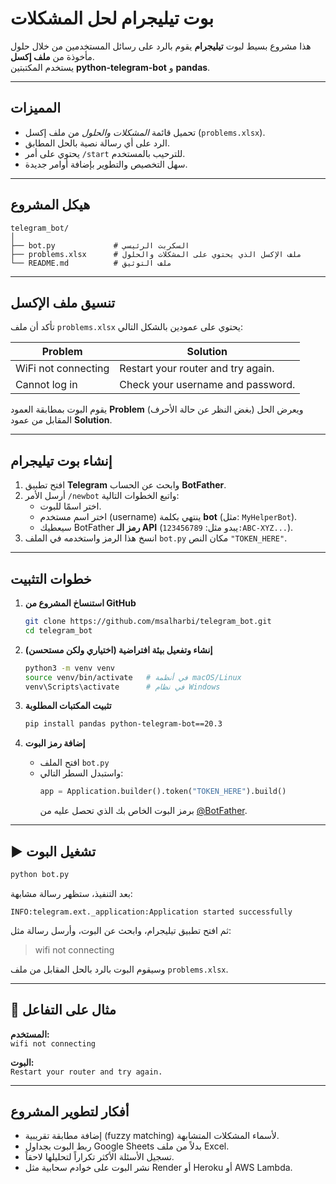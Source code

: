# بوت تيليجرام لحل المشكلات

هذا مشروع بسيط لبوت **تيليجرام** يقوم بالرد على رسائل المستخدمين من خلال حلول مأخوذة من **ملف إكسل**.  
يستخدم المكتبتين **python-telegram-bot** و **pandas**.

---

## المميزات

- تحميل قائمة *المشكلات والحلول* من ملف إكسل (`problems.xlsx`).
- الرد على أي رسالة نصية بالحل المطابق.
- يحتوي على أمر `/start` للترحيب بالمستخدم.
- سهل التخصيص والتطوير بإضافة أوامر جديدة.

---

## هيكل المشروع

```
telegram_bot/
│
├── bot.py             # السكربت الرئيسي
├── problems.xlsx      # ملف الإكسل الذي يحتوي على المشكلات والحلول
└── README.md          # ملف التوثيق
```

---

## تنسيق ملف الإكسل

تأكد أن ملف `problems.xlsx` يحتوي على عمودين بالشكل التالي:

| Problem | Solution |
|----------|-----------|
| WiFi not connecting | Restart your router and try again. |
| Cannot log in | Check your username and password. |

يقوم البوت بمطابقة العمود **Problem** (بغض النظر عن حالة الأحرف) ويعرض الحل المقابل من عمود **Solution**.

---
## إنشاء بوت تيليجرام

1. افتح تطبيق **Telegram** وابحث عن الحساب **BotFather**.
2. أرسل الأمر `/newbot` واتبع الخطوات التالية:
   - اختر اسمًا للبوت.
   - اختر اسم مستخدم (username) ينتهي بكلمة **bot** (مثل: `MyHelperBot`).
   - سيعطيك BotFather **رمز الـ API** (يبدو مثل: `123456789:ABC-XYZ...`).
3. انسخ هذا الرمز واستخدمه في الملف `bot.py` مكان النص `"TOKEN_HERE"`.

---

##  خطوات التثبيت

1. **استنساخ المشروع من GitHub**
   ```bash
   git clone https://github.com/msalharbi/telegram_bot.git
   cd telegram_bot
   ```

2. **إنشاء وتفعيل بيئة افتراضية (اختياري ولكن مستحسن)**
   ```bash
   python3 -m venv venv
   source venv/bin/activate   # في أنظمة macOS/Linux
   venv\Scripts\activate      # في نظام Windows
   ```

3. **تثبيت المكتبات المطلوبة**
   ```bash
   pip install pandas python-telegram-bot==20.3
   ```

4. **إضافة رمز البوت**
   - افتح الملف `bot.py`
   - واستبدل السطر التالي:
     ```python
     app = Application.builder().token("TOKEN_HERE").build()
     ```
     برمز البوت الخاص بك الذي تحصل عليه من [@BotFather](https://t.me/BotFather).

---

## ▶️ تشغيل البوت

```bash
python bot.py
```

بعد التنفيذ، ستظهر رسالة مشابهة:
```
INFO:telegram.ext._application:Application started successfully
```

ثم افتح تطبيق تيليجرام، وابحث عن البوت، وأرسل رسالة مثل:
> wifi not connecting

وسيقوم البوت بالرد بالحل المقابل من ملف `problems.xlsx`.

---

## 💬 مثال على التفاعل

**المستخدم:**  
`wifi not connecting`  

**البوت:**  
`Restart your router and try again.`

---

## أفكار لتطوير المشروع

- إضافة مطابقة تقريبية (fuzzy matching) لأسماء المشكلات المتشابهة.  
- ربط البوت بجداول Google Sheets بدلاً من ملف Excel.  
- تسجيل الأسئلة الأكثر تكراراً لتحليلها لاحقاً.  
- نشر البوت على خوادم سحابية مثل Render أو Heroku أو AWS Lambda.
